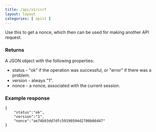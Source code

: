 ```yaml
---
title: /api/v1/csrf
layout: layout
categories: [ apiv1 ]
---
```


Use this to get a nonce, which then can be used for making another API request.

### Returns
A JSON object with the following properties:
* status - "ok" if the operation was successful, or "error" if there was a problem.
* version - always "1".
* nonce - a nonce, associated with the current session.

### Example response
	{
		"status":"ok",
		"version":"1",
		"nonce":"ae74b93dd7dfc59190594d2780b86d47"
	}